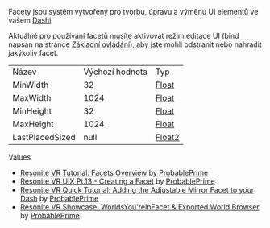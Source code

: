 <languages/>Facety jsou systém vytvořený pro tvorbu, úpravu a výměnu UI
elementů ve vašem [Dashi](Dash_Menu/cs "wikilink")

Aktuálně pro používání facetů musíte aktivovat režim editace UI (bind
napsán na stránce [Základní ovládání](Basic_Controls/cs "wikilink")),
aby jste mohli odstranit nebo nahradit jakýkoliv facet.

|                 |                 |                                             |
|-----------------|-----------------|---------------------------------------------|
| Název           | Výchozí hodnota | Typ                                         |
| MinWidth        | 32              | [Float](:Category:Types:Float "wikilink")   |
| MaxWidth        | 1024            | [Float](:Category:Types:Float "wikilink")   |
| MinHeight       | 32              | [Float](:Category:Types:Float "wikilink")   |
| MaxHeight       | 1024            | [Float](:Category:Types:Float "wikilink")   |
| LastPlacedSized | null            | [Float2](:Category:Types:Float2 "wikilink") |

Values

<div class="mw-translate-fuzzy">
</div>

-   [Resonite VR Tutorial: Facets
    Overview](https://www.youtube.com/watch?v=3U1KU4nqIvA) by
    [ProbablePrime](User:ProbablePrime "wikilink")
-   [Resonite VR UIX Pt.13 - Creating a
    Facet](https://www.youtube.com/watch?v=qxJzTZGyeqw) by
    [ProbablePrime](User:ProbablePrime "wikilink")
-   [Resonite VR Quick Tutorial: Adding the Adjustable Mirror Facet to
    your Dash](https://www.youtube.com/watch?v=myresuS-Pno) by
    [ProbablePrime](User:ProbablePrime "wikilink")
-   [Resonite VR Showcase: WorldsYou'reInFacet & Exported World
    Browser](https://www.youtube.com/watch?v=Ugw7ffoUUj8) by
    [ProbablePrime](User:ProbablePrime "wikilink")